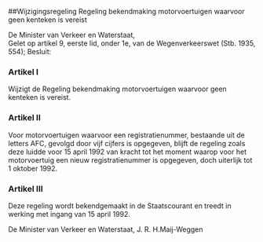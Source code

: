 <meta http-equiv='Content-Type' content='text/html; charset=utf-8' />

##Wijzigingsregeling Regeling bekendmaking motorvoertuigen waarvoor geen kenteken is vereist

De Minister van Verkeer en Waterstaat,  
Gelet op artikel 9, eerste lid, onder 1e, van de Wegenverkeerswet (Stb. 1935, 554);
Besluit:    

### Artikel  I  

Wijzigt de Regeling bekendmaking motorvoertuigen waarvoor geen kenteken is vereist.   

### Artikel  II  

Voor motorvoertuigen waarvoor een registratienummer, bestaande uit de letters AFC, gevolgd door vijf cijfers is opgegeven, blijft de regeling zoals deze luidde voor 15 april 1992 van kracht tot het moment waarop voor het motorvoertuig een nieuw registratienummer is opgegeven, doch uiterlijk tot 1 oktober 1992.  

### Artikel  III  

Deze regeling wordt bekendgemaakt in de Staatscourant en treedt in werking met ingang van 15 april 1992.  

De 
Minister van Verkeer en Waterstaat, 
J. R. H.Maij-Weggen    
